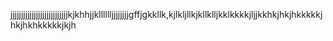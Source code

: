    jjjjjjjjjjjjjjjjjjjjjjjjjjjkjkhhjjklllllljjjjjjjjgffjgkkllk,kjlkljllkjkllklljkklkkkkjljjkkhkjhkjhkkkkkjhkjhkhkkkkkjkjh